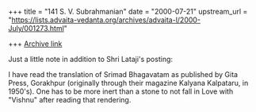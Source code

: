 +++
title = "141 S. V. Subrahmanian"
date = "2000-07-21"
upstream_url = "https://lists.advaita-vedanta.org/archives/advaita-l/2000-July/001273.html"

+++
[Archive link](https://lists.advaita-vedanta.org/archives/advaita-l/2000-July/001273.html)

Just a little note in addition to Shri Lataji's posting:

I have read the translation of Srimad Bhagavatam as published by Gita Press,
Gorakhpur (originally through their magazine Kalyana Kalpataru, in 1950's).
One has to be more inert than a stone to not fall in Love with "Vishnu"
after reading that rendering.


